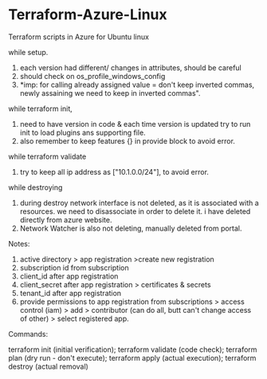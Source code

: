 # Terraform-Azure-Linux
Terraform scripts in Azure for Ubuntu linux

while setup.
1) each version had different/ changes in attributes, should be careful
2) should check on os_profile_windows_config
3) *imp: for calling already assigned value = don't keep inverted commas, newly assaining we need to keep in inverted commas".

while terraform init,
1) need to have version in code & each time version is updated try to run init to load plugins ans supporting file.
2) also remember to keep features {} in provide block to avoid error.

while terraform validate
1) try to keep all ip address as ["10.1.0.0/24"], to avoid error.

while destroying 
1) during destroy network interface is not deleted, as it is associated with a resources. we need to disassociate in order to delete it. i have deleted directly from azure website.
2) Network Watcher is also not deleting, manually deleted from portal.


Notes:
1) active directory > app registration >create new registration
2) subscription id from subscription
3) client_id after app registration
4) client_secret after app registration > certificates & secrets
5) tenant_id after app registration
6) provide permissions to app registration from subscriptions > access control (iam) > add > contributor (can do all, butt can't change access of other) > select registered app.


Commands:

terraform init (initial verification);
terraform validate (code check);
terraform plan (dry run - don't execute);
terraform apply (actual execution);
terraform destroy (actual removal)
